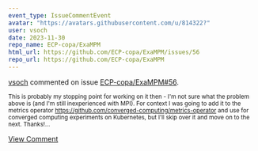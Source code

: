 ```yaml
---
event_type: IssueCommentEvent
avatar: "https://avatars.githubusercontent.com/u/814322?"
user: vsoch
date: 2023-11-30
repo_name: ECP-copa/ExaMPM
html_url: https://github.com/ECP-copa/ExaMPM/issues/56
repo_url: https://github.com/ECP-copa/ExaMPM
---
```


<a href='https://github.com/vsoch' target='_blank'>vsoch</a> commented on issue <a href='https://github.com/ECP-copa/ExaMPM/issues/56' target='_blank'>ECP-copa/ExaMPM#56</a>.

<small>This is probably my stopping point for working on it then - I'm not sure what the problem above is (and I'm still inexperienced with MPI). For context I was going to add it to the metrics operator https://github.com/converged-computing/metrics-operator and use for converged computing experiments on Kubernetes, but I'll skip over it and move on to the next. Thanks!...</small>

<a href='https://github.com/ECP-copa/ExaMPM/issues/56' target='_blank'>View Comment</a>